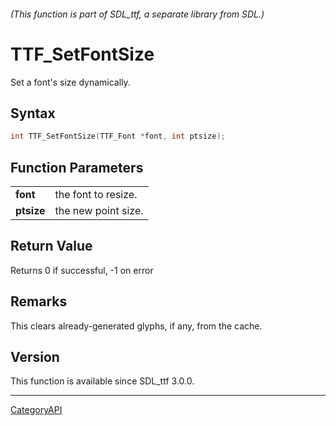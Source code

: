 ###### (This function is part of SDL_ttf, a separate library from SDL.)
# TTF_SetFontSize

Set a font's size dynamically.

## Syntax

```c
int TTF_SetFontSize(TTF_Font *font, int ptsize);

```

## Function Parameters

|                |                     |
| -------------- | ------------------- |
| **font**       | the font to resize. |
| **ptsize**     | the new point size. |

## Return Value

Returns 0 if successful, -1 on error

## Remarks

This clears already-generated glyphs, if any, from the cache.

## Version

This function is available since SDL_ttf 3.0.0.

----
[CategoryAPI](CategoryAPI)

